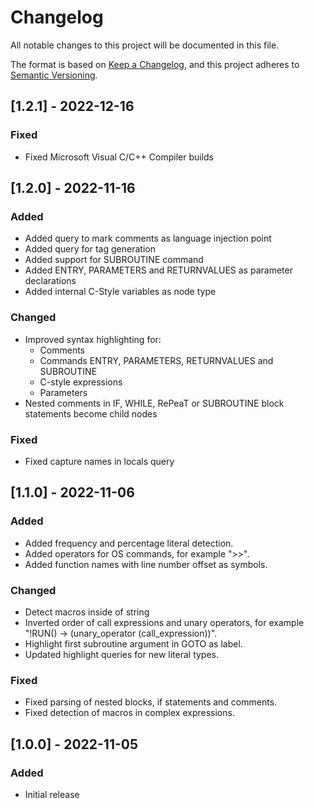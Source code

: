 # Changelog

All notable changes to this project will be documented in this file.

The format is based on [Keep a Changelog](https://keepachangelog.com/en/1.0.0/),
and this project adheres to [Semantic Versioning](https://semver.org/spec/v2.0.0.html).

## [1.2.1] - 2022-12-16

### Fixed

- Fixed Microsoft Visual C/C++ Compiler builds

## [1.2.0] - 2022-11-16

### Added

- Added query to mark comments as language injection point
- Added query for tag generation
- Added support for SUBROUTINE command
- Added ENTRY, PARAMETERS and RETURNVALUES as parameter declarations
- Added internal C-Style variables as node type

### Changed

- Improved syntax highlighting for:
  - Comments
  - Commands ENTRY, PARAMETERS, RETURNVALUES and SUBROUTINE
  - C-style expressions
  - Parameters
- Nested comments in IF, WHILE, RePeaT or SUBROUTINE block statements become child nodes

### Fixed

- Fixed capture names in locals query

## [1.1.0] - 2022-11-06

### Added

- Added frequency and percentage literal detection.
- Added operators for OS commands, for example ">>".
- Added function names with line number offset as symbols.

### Changed

- Detect macros inside of string
- Inverted order of call expressions and unary operators, for
  example "!RUN() -> (unary_operator (call_expression))".
- Highlight first subroutine argument in GOTO as label.
- Updated highlight queries for new literal types.

### Fixed

- Fixed parsing of nested blocks, if statements and comments.
- Fixed detection of macros in complex expressions.

## [1.0.0] - 2022-11-05

### Added

- Initial release
